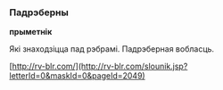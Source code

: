 ### Падрэберны
**прыметнік**

Які знаходзіцца пад рэбрамі. Падрэберная вобласць.

<a rel="author">[http://rv-blr.com/](http://rv-blr.com/slounik.jsp?letterId=0&maskId=0&pageId=2049)</a>
